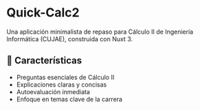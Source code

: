 # Quick-Calc2

Una aplicación minimalista de repaso para Cálculo II de Ingeniería Informática (CUJAE), construida con Nuxt 3.

## 🚀 Características

- Preguntas esenciales de Cálculo II
- Explicaciones claras y concisas
- Autoevaluación inmediata
- Enfoque en temas clave de la carrera
